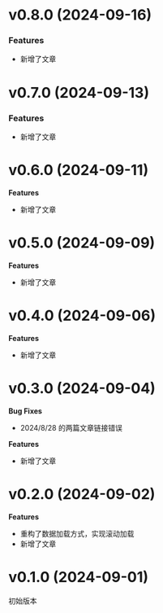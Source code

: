 # v0.8.0 (2024-09-16)

### Features

- 新增了文章

# v0.7.0 (2024-09-13)

### Features

- 新增了文章

# v0.6.0 (2024-09-11)

**Features**

- 新增了文章

# v0.5.0 (2024-09-09)

**Features**

- 新增了文章

# v0.4.0 (2024-09-06)

**Features**

- 新增了文章

# v0.3.0 (2024-09-04)

**Bug Fixes**

- 2024/8/28 的两篇文章链接错误

**Features**

- 新增了文章

# v0.2.0 (2024-09-02)

**Features**

- 重构了数据加载方式，实现滚动加载
- 新增了文章

# v0.1.0 (2024-09-01)

初始版本
